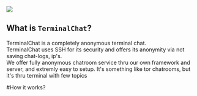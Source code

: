 ![](https://media.discordapp.net/attachments/824045796156112896/824314563050471464/Terminal_Chat_banner.png)

## What is `TerminalChat`?

TerminalChat is a completely anonymous terminal chat.<br>
TerminalChat uses SSH for its security and offers its anonymity via not saving chat-logs,
ip's.<br>
We offer fully anonymous chatroom service thru our own framework and server, and extremly easy to setup.
It's something like tor chatrooms, but it's thru terminal with few topics

#How it works?


